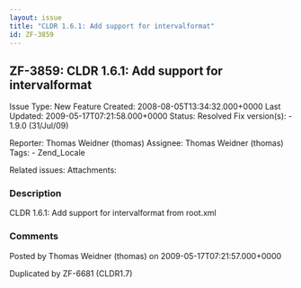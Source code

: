 ```yaml
---
layout: issue
title: "CLDR 1.6.1: Add support for intervalformat"
id: ZF-3859
---
```


ZF-3859: CLDR 1.6.1: Add support for intervalformat
---------------------------------------------------

 Issue Type: New Feature Created: 2008-08-05T13:34:32.000+0000 Last Updated: 2009-05-17T07:21:58.000+0000 Status: Resolved Fix version(s): - 1.9.0 (31/Jul/09)
 
 Reporter:  Thomas Weidner (thomas)  Assignee:  Thomas Weidner (thomas)  Tags: - Zend\_Locale
 
 Related issues: 
 Attachments: 
### Description

CLDR 1.6.1: Add support for intervalformat from root.xml

 

 

### Comments

Posted by Thomas Weidner (thomas) on 2009-05-17T07:21:57.000+0000

Duplicated by ZF-6681 (CLDR1.7)

 

 